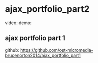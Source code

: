 # ajax_portfolio_part2
video:
demo: 

## ajax portfolio part 1
github: https://github.com/ost-micromedia-brucenorton2014/ajax_portfolio_part1
